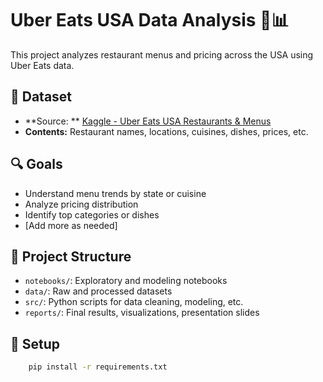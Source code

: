 # Uber Eats USA Data Analysis 🍔📊

This project analyzes restaurant menus and pricing across the USA using Uber Eats data.

## 📁 Dataset

- **Source:
  ** [Kaggle - Uber Eats USA Restaurants & Menus](https://www.kaggle.com/datasets/ahmedshahriarsakib/uber-eats-usa-restaurants-menus)
- **Contents:** Restaurant names, locations, cuisines, dishes, prices, etc.

## 🔍 Goals

- Understand menu trends by state or cuisine
- Analyze pricing distribution
- Identify top categories or dishes
- [Add more as needed]

## 🧪 Project Structure

- `notebooks/`: Exploratory and modeling notebooks
- `data/`: Raw and processed datasets
- `src/`: Python scripts for data cleaning, modeling, etc.
- `reports/`: Final results, visualizations, presentation slides

## 🔧 Setup

```bash
    pip install -r requirements.txt
```